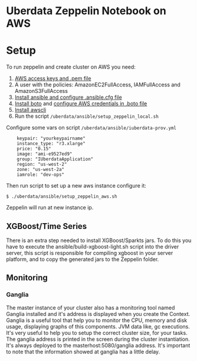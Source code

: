 # Uberdata Zeppelin Notebook on AWS
# Setup
To run zeppelin and create cluster on AWS you need:
 1. [AWS access keys and .pem file](http://aws.amazon.com/developers/access-keys)
 1. A user with the policies: AmazonEC2FullAccess, IAMFullAccess and AmazonS3FullAccess 
 1. [Install ansible and configure .ansible.cfg file ](http://docs.ansible.com/intro_installation.html#installing-the-control-machine)
 1. [Install boto](http://boto.readthedocs.org/en/latest/getting_started.html#installing-boto) and [configure AWS credentials in .boto file](http://boto.readthedocs.org/en/latest/getting_started.html#configuring-boto-credentials)
 1. [Install awscli](https://aws.amazon.com/cli/)
 1. Run the script ```/uberdata/ansible/setup_zeppelin_local.sh```

Configure some vars on script ```/uberdata/ansible/iuberdata-prov.yml```
```
    keypair: "yourkeypairname"
    instance_type: "r3.xlarge"
    price: "0.15"
    image: "ami-e9527ed9"
    group: "IUberdataApplication"
    region: "us-west-2"
    zone: "us-west-2a"
    iamrole: "dev-ops"
```
Then run script to set up a new aws instance configure it:
```
$ ./uberdata/ansible/setup_zeppelin_aws.sh
```
Zeppelin will run at new instance ip.

## XGBoost/Time Series
There is an extra step needed to install XGBoost/Sparkts jars. To do this you have to execute the
 ansible/build-xgboost-light.sh script into the driver server, this script is responsible for 
 compiling xgboost in your server platform, and to copy the generated jars to the Zeppelin folder.
  
## Monitoring
### Ganglia

The master instance of your cluster also has a monitoring tool named Ganglia installed and it's address is displayed when you create the Context.
Ganglia is a useful tool that help you to monitor the CPU, memory and disk usage, displaying graphs of this components. JVM data like, gc executions. It's very useful to help you to setup the correct cluster size, for your tasks.
The ganglia address is printed in the screen during the cluster instantiation. It's always deployed to the masterhost:5080/ganglia address.
It's important to note that the information showed at ganglia has a little delay.
